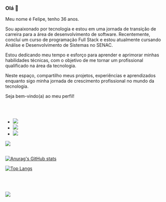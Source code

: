 ### Olá   👋

 Meu nome é Felipe, tenho 36 anos.

Sou apaixonado por tecnologia e estou em uma jornada de transição de carreira para a área de desenvolvimento de software. Recentemente, concluí um curso de programação Full Stack e estou atualmente cursando Análise e Desenvolvimento de Sistemas no SENAC.

Estou dedicando meu tempo e esforço para aprender e aprimorar minhas habilidades técnicas, com o objetivo de me tornar um profissional qualificado na área da tecnologia.

Neste espaço, compartilho meus projetos, experiências e aprendizados enquanto sigo minha jornada de crescimento profissional no mundo da tecnologia.

Seja bem-vindo(a) ao meu perfil!


<br><br>
- <img src= "https://img.shields.io/badge/HTML5-E34F26?style=for-the-badge&logo=html5&logoColor=white" />
 

- <img src= "https://img.shields.io/badge/CSS3-1572B6?style=for-the-badge&logo=css3&logoColor=white" />

- <img src = "https://img.shields.io/badge/JavaScript-F7DF1E?style=for-the-badge&logo=javascript&logoColor=black" />

<img src = "https://img.shields.io/badge/C%23-239120?style=for-the-badge&logo=c-sharp&logoColor=white" />

<br>
<br>




[![Anurag's GitHub stats](https://github-readme-stats.vercel.app/api?username=Felipe3a&theme=highcontrast)](https://github.com/anuraghazra/github-readme-stats)

[![Top Langs](https://github-readme-stats.vercel.app/api/top-langs/?username=Felipe3a&theme=highcontrast  )](https://github.com/anuraghazra/github-readme-stats)

<br>


<br>

<br>

<img src= "https://img.shields.io/badge/LinkedIn-0077B5?style=for-the-badge&logo=linkedin&logoColor=white"/>
